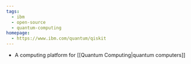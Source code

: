 ```yaml
---
tags:
  - ibm
  - open-source
  - quantum-computing
homepage:
  - https://www.ibm.com/quantum/qiskit
---
```

- A computing platform for [[Quantum Computing|quantum computers]]